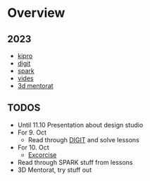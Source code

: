 # Overview

## 2023

- [kipro](/kipro)
- [digit](/digit)
- [spark](/spark)
- [vides](/vides)
- [3d mentorat](/3d_mentorat)

## TODOS

- Until 11.10 Presentation about design studio
- For 9. Oct
  - Read through [DIGIT](https://exorciser.ch/di/ba23/digit/binaercode) and solve lessons
- For 10. Oct
  - [Excorcise](https://exorciser.ch/di/ba23/spark/digital-media-theories)
- Read through SPARK stuff from lessons
- 3D Mentorat, try stuff out